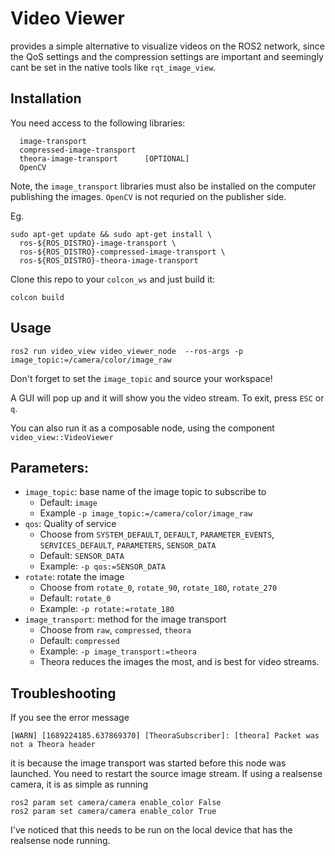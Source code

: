 # Video Viewer

provides a simple alternative to visualize videos on the ROS2 network, since the QoS settings and the compression settings are important and seemingly cant be set in the native tools like `rqt_image_view`. 


## Installation

You need access to the following libraries:
```
  image-transport
  compressed-image-transport
  theora-image-transport      [OPTIONAL]
  OpenCV
```
Note, the `image_transport` libraries must also be installed on the computer publishing the images. `OpenCV` is not requried on the publisher side.

Eg.
```
sudo apt-get update && sudo apt-get install \ 
  ros-${ROS_DISTRO}-image-transport \
  ros-${ROS_DISTRO}-compressed-image-transport \
  ros-${ROS_DISTRO}-theora-image-transport
```

Clone this repo to your `colcon_ws` and just build it:
```
colcon build
```

## Usage

```
ros2 run video_view video_viewer_node  --ros-args -p image_topic:=/camera/color/image_raw
```
Don't forget to set the `image_topic` and source your workspace!

A GUI will pop up and it will show you the video stream. To exit, press `ESC` or `q`.

You can also run it as a composable node, using the component `video_view::VideoViewer`

## Parameters:

- `image_topic`: base name of the image topic to subscribe to
  - Default: `image`
  - Example `-p image_topic:=/camera/color/image_raw`
- `qos`: Quality of service 
  - Choose from `SYSTEM_DEFAULT`, `DEFAULT`, `PARAMETER_EVENTS`, `SERVICES_DEFAULT`, `PARAMETERS`, `SENSOR_DATA`
  - Default: `SENSOR_DATA`
  - Example: `-p qos:=SENSOR_DATA`
- `rotate`: rotate the image
  - Choose from `rotate_0`, `rotate_90`, `rotate_180`, `rotate_270`
  - Default: `rotate_0`
  - Example: `-p rotate:=rotate_180`
- `image_transport`: method for the image transport
  - Choose from `raw`, `compressed`, `theora`
  - Default: `compressed`
  - Example: `-p image_transport:=theora`
  - Theora reduces the images the most, and is best for video streams. 
 

## Troubleshooting
If you see the error message
```
[WARN] [1689224185.637869370] [TheoraSubscriber]: [theora] Packet was not a Theora header
```
it is because the image transport was started before this node was launched. You need to restart the source image stream. 
If using a realsense camera, it is as simple as running
```
ros2 param set camera/camera enable_color False
ros2 param set camera/camera enable_color True
```
I've noticed that this needs to be run on the local device that has the realsense node running. 

